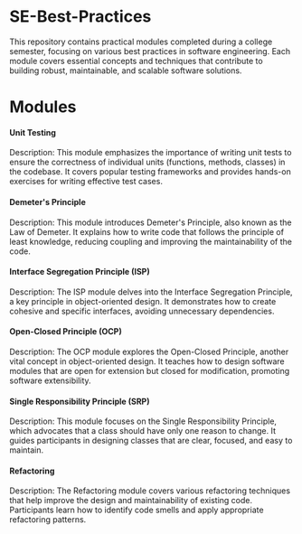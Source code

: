 # SE-Best-Practices
This repository contains practical modules completed during a college semester, focusing on various best practices in software engineering. Each module covers essential concepts and techniques that contribute to building robust, maintainable, and scalable software solutions.

# Modules

#### Unit Testing ####
Description: This module emphasizes the importance of writing unit tests to ensure the correctness of individual units (functions, methods, classes) in the codebase. It covers popular testing frameworks and provides hands-on exercises for writing effective test cases.

#### Demeter's Principle ####
Description: This module introduces Demeter's Principle, also known as the Law of Demeter. It explains how to write code that follows the principle of least knowledge, reducing coupling and improving the maintainability of the code.

#### Interface Segregation Principle (ISP) ####
Description: The ISP module delves into the Interface Segregation Principle, a key principle in object-oriented design. It demonstrates how to create cohesive and specific interfaces, avoiding unnecessary dependencies.

#### Open-Closed Principle (OCP) ####
Description: The OCP module explores the Open-Closed Principle, another vital concept in object-oriented design. It teaches how to design software modules that are open for extension but closed for modification, promoting software extensibility.

#### Single Responsibility Principle (SRP) ####
Description: This module focuses on the Single Responsibility Principle, which advocates that a class should have only one reason to change. It guides participants in designing classes that are clear, focused, and easy to maintain.

#### Refactoring ####
Description: The Refactoring module covers various refactoring techniques that help improve the design and maintainability of existing code. Participants learn how to identify code smells and apply appropriate refactoring patterns.

